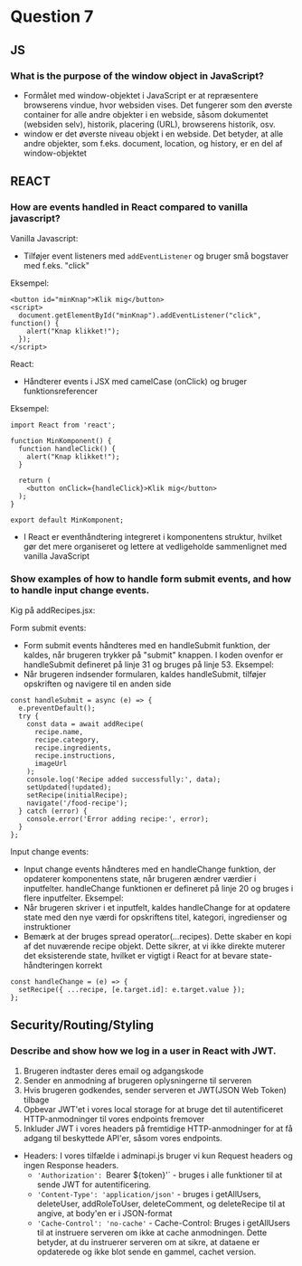 # **Question 7**

## **JS**

### **What is the purpose of the window object in JavaScript?**

* Formålet med window-objektet i JavaScript er at repræsentere browserens vindue, hvor websiden vises. Det fungerer som den øverste container for alle andre objekter i en webside, såsom dokumentet (websiden selv), historik, placering (URL), browserens historik, osv.
* window er det øverste niveau objekt i en webside. Det betyder, at alle andre objekter, som f.eks. document, location, og history, er en del af window-objektet

## **REACT**

### How are events handled in React compared to vanilla javascript?
Vanilla Javascript:
* Tilføjer event listeners med `addEventListener` og bruger små bogstaver med f.eks. "click"

Eksempel:
```
<button id="minKnap">Klik mig</button>
<script>
  document.getElementById("minKnap").addEventListener("click", function() {
    alert("Knap klikket!");
  });
</script>

```

React:
* Håndterer events i JSX med camelCase (onClick) og bruger funktionsreferencer

Eksempel:

```
import React from 'react';

function MinKomponent() {
  function handleClick() {
    alert("Knap klikket!");
  }

  return (
    <button onClick={handleClick}>Klik mig</button>
  );
}

export default MinKomponent;
```
* I React er eventhåndtering integreret i komponentens struktur, hvilket gør det mere organiseret og lettere at vedligeholde sammenlignet med vanilla JavaScript

### Show examples of how to handle form submit events, and how to handle input change events.
Kig på addRecipes.jsx:

Form submit events:
* Form submit events håndteres med en handleSubmit funktion, der kaldes, når brugeren trykker på "submit" knappen. I koden ovenfor er handleSubmit defineret på linje 31 og bruges på linje 53.
Eksempel:
* Når brugeren indsender formularen, kaldes handleSubmit, tilføjer opskriften og navigere til en anden side

```
const handleSubmit = async (e) => {
  e.preventDefault();
  try {
    const data = await addRecipe(
      recipe.name,
      recipe.category,
      recipe.ingredients,
      recipe.instructions,
      imageUrl
    );
    console.log('Recipe added successfully:', data);
    setUpdated(!updated);
    setRecipe(initialRecipe);
    navigate('/food-recipe');
  } catch (error) {
    console.error('Error adding recipe:', error);
  }
};

```
Input change events:
* Input change events håndteres med en handleChange funktion, der opdaterer komponentens state, når brugeren ændrer værdier i inputfelter. handleChange funktionen er defineret på linje 20 og bruges i flere inputfelter.
Eksempel:
* Når brugeren skriver i et inputfelt, kaldes handleChange for at opdatere state med den nye værdi for opskriftens titel, kategori, ingredienser og instruktioner
* Bemærk at der bruges spread operator(...recipes). Dette skaber en kopi af det nuværende recipe objekt. Dette sikrer, at vi ikke direkte muterer det eksisterende state, hvilket er vigtigt i React for at bevare state-håndteringen korrekt

```
const handleChange = (e) => {
  setRecipe({ ...recipe, [e.target.id]: e.target.value });
};
```


## Security/Routing/Styling

### Describe and show how we log in a user in React with JWT.

1. Brugeren indtaster deres email og adgangskode
2. Sender en anmodning af brugeren oplysningerne til serveren
3. Hvis brugeren godkendes, sender serveren et JWT(JSON Web Token) tilbage
4. Opbevar JWT'et i vores local storage for at bruge det til autentificeret HTTP-anmodninger til vores endpoints fremover
5. Inkluder JWT i vores headers på fremtidige HTTP-anmodninger for at få adgang til beskyttede API'er, såsom vores endpoints.
* Headers: I vores tilfælde i adminapi.js bruger vi kun Request headers og ingen Response headers.
  * `'Authorization': `Bearer ${token}'` - bruges i alle funktioner til at sende JWT for autentificering.
  * `'Content-Type': 'application/json'` - bruges i getAllUsers, deleteUser, addRoleToUser, deleteComment, og deleteRecipe til at angive, at body'en er i JSON-format
  * `'Cache-Control': 'no-cache'` - Cache-Control: Bruges i getAllUsers til at instruere serveren om ikke at cache anmodningen. Dette betyder, at du instruerer serveren om at sikre, at dataene er opdaterede og ikke blot sende en gammel, cachet version.
